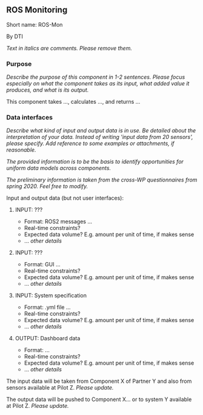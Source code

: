 ## ROS Monitoring

Short name: ROS-Mon

By DTI

_Text in italics are comments. Please remove them._

### Purpose

_Describe the purpose of this component in 1-2 sentences. Please focus especially on what the component takes as its input, what added value it produces, and what is its output._

This component takes ..., calculates ..., and returns ... 

### Data interfaces

_Describe what kind of input and output data is in use.
Be detailed about the interpretation of your data. 
Instead of writing 'input data from 20 sensors', please specify. 
Add reference to some examples or attachments, if reasonable._

_The provided information is to be the basis to identify opportunities for uniform data models across components._

_The preliminary information is taken from the cross-WP questionnaires from spring 2020. Feel free to modify._

Input and output data (but not user interfaces):


1. INPUT: ???
    - Format: ROS2 messages ...
    - Real-time constraints?
    - Expected data volume? E.g. amount per unit of time, if makes sense
    - ... _other details_

1. INPUT: ???
    - Format: GUI ...
    - Real-time constraints?
    - Expected data volume? E.g. amount per unit of time, if makes sense
    - ... _other details_

1. INPUT: System specification
    - Format: .yml file ...
    - Real-time constraints?
    - Expected data volume? E.g. amount per unit of time, if makes sense
    - ... _other details_

1. OUTPUT: Dashboard data
    - Format:  ...
    - Real-time constraints?
    - Expected data volume? E.g. amount per unit of time, if makes sense
    - ... _other details_


The input data will be taken from Component X of Partner Y 
and also from sensors available at Pilot Z. _Please update._

The output data will be pushed to Component X... 
or to system Y available at Pilot Z. _Please update._